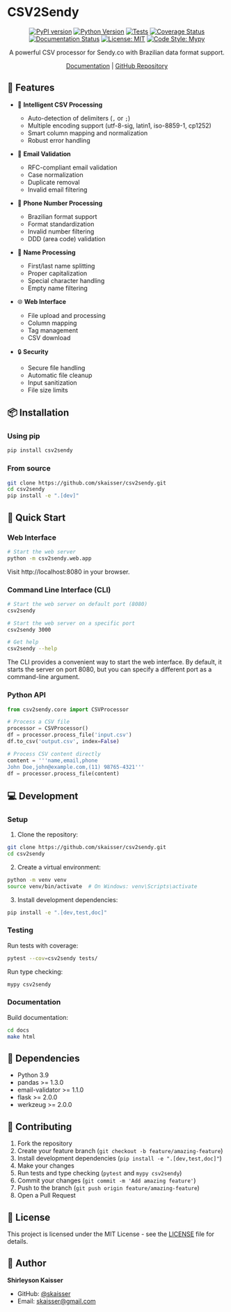 # CSV2Sendy

<div align="center">

[![PyPI version](https://badge.fury.io/py/csv2sendy.svg)](https://badge.fury.io/py/csv2sendy)
[![Python Version](https://img.shields.io/badge/python-3.9-blue.svg)](https://www.python.org/downloads/release/python-390/)
[![Tests](https://github.com/skaisser/csv2sendy/actions/workflows/tests.yml/badge.svg)](https://github.com/skaisser/csv2sendy/actions/workflows/tests.yml)
[![Coverage Status](https://coveralls.io/repos/github/skaisser/csv2sendy/badge.svg?branch=main)](https://coveralls.io/github/skaisser/csv2sendy?branch=main)
[![Documentation Status](https://readthedocs.org/projects/csv2sendy/badge/?version=latest)](https://csv2sendy.readthedocs.io/en/latest/?badge=latest)
[![License: MIT](https://img.shields.io/badge/License-MIT-yellow.svg)](https://opensource.org/licenses/MIT)
[![Code Style: Mypy](https://img.shields.io/badge/type%20checked-mypy-blue.svg)](http://mypy-lang.org/)

A powerful CSV processor for Sendy.co with Brazilian data format support.

[Documentation](https://csv2sendy.readthedocs.io) |
[GitHub Repository](https://github.com/skaisser/csv2sendy)

</div>

## 🌟 Features

- 🔄 **Intelligent CSV Processing**
  - Auto-detection of delimiters (`,` or `;`)
  - Multiple encoding support (utf-8-sig, latin1, iso-8859-1, cp1252)
  - Smart column mapping and normalization
  - Robust error handling

- 📧 **Email Validation**
  - RFC-compliant email validation
  - Case normalization
  - Duplicate removal
  - Invalid email filtering

- 📱 **Phone Number Processing**
  - Brazilian format support
  - Format standardization
  - Invalid number filtering
  - DDD (area code) validation

- 👤 **Name Processing**
  - First/last name splitting
  - Proper capitalization
  - Special character handling
  - Empty name filtering

- 🌐 **Web Interface**
  - File upload and processing
  - Column mapping
  - Tag management
  - CSV download

- 🔒 **Security**
  - Secure file handling
  - Automatic file cleanup
  - Input sanitization
  - File size limits

## 📦 Installation

### Using pip

```bash
pip install csv2sendy
```

### From source

```bash
git clone https://github.com/skaisser/csv2sendy.git
cd csv2sendy
pip install -e ".[dev]"
```

## 🚀 Quick Start

### Web Interface

```bash
# Start the web server
python -m csv2sendy.web.app
```

Visit http://localhost:8080 in your browser.

### Command Line Interface (CLI)

```bash
# Start the web server on default port (8080)
csv2sendy

# Start the web server on a specific port
csv2sendy 3000

# Get help
csv2sendy --help
```

The CLI provides a convenient way to start the web interface. By default, it starts the server on port 8080, but you can specify a different port as a command-line argument.

### Python API

```python
from csv2sendy.core import CSVProcessor

# Process a CSV file
processor = CSVProcessor()
df = processor.process_file('input.csv')
df.to_csv('output.csv', index=False)

# Process CSV content directly
content = '''name,email,phone
John Doe,john@example.com,(11) 98765-4321'''
df = processor.process_file(content)
```

## 💻 Development

### Setup

1. Clone the repository:
```bash
git clone https://github.com/skaisser/csv2sendy.git
cd csv2sendy
```

2. Create a virtual environment:
```bash
python -m venv venv
source venv/bin/activate  # On Windows: venv\Scripts\activate
```

3. Install development dependencies:
```bash
pip install -e ".[dev,test,doc]"
```

### Testing

Run tests with coverage:
```bash
pytest --cov=csv2sendy tests/
```

Run type checking:
```bash
mypy csv2sendy
```

### Documentation

Build documentation:
```bash
cd docs
make html
```

## 🔧 Dependencies

- Python 3.9
- pandas >= 1.3.0
- email-validator >= 1.1.0
- flask >= 2.0.0
- werkzeug >= 2.0.0

## 🤝 Contributing

1. Fork the repository
2. Create your feature branch (`git checkout -b feature/amazing-feature`)
3. Install development dependencies (`pip install -e ".[dev,test,doc]"`)
4. Make your changes
5. Run tests and type checking (`pytest` and `mypy csv2sendy`)
6. Commit your changes (`git commit -m 'Add amazing feature'`)
7. Push to the branch (`git push origin feature/amazing-feature`)
8. Open a Pull Request

## 📄 License

This project is licensed under the MIT License - see the [LICENSE](LICENSE) file for details.

## 👤 Author

**Shirleyson Kaisser**

- GitHub: [@skaisser](https://github.com/skaisser)
- Email: skaisser@gmail.com
